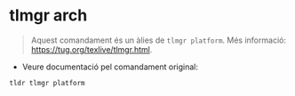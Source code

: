 # tlmgr arch

> Aquest comandament és un àlies de `tlmgr platform`.
> Més informació: <https://tug.org/texlive/tlmgr.html>.

- Veure documentació pel comandament original:

`tldr tlmgr platform`
